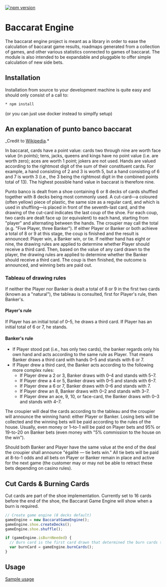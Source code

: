 [![npm version](https://badge.fury.io/js/baccarat-engine.svg)](https://badge.fury.io/js/baccarat-engine)

# Baccarat Engine

The baccarat engine project is meant as a library in order to ease the calculation of baccarat game results, roadmaps generated from a collection of games, and other various statistics connected to games of baccarat. The module is also intended to be expandable and pluggable to offer simple calculation of new side bets.

## Installation

Installation from source to your development machine is quite easy and should only consist of a call to:

```bash
* npm install
```
(or you can just use docker instead to simplfy setup)
## An explanation of punto banco baccarat

_Credit to [Wikipedia](<https://en.wikipedia.org/wiki/Baccarat_(card*game)#Punto_banco>).*

In baccarat, cards have a point value: cards two through nine are worth face value (in points); tens, jacks, queens and kings have no point value (i.e. are worth zero); aces are worth 1 point; jokers are not used. Hands are valued according to the rightmost digit of the sum of their constituent cards. For example, a hand consisting of 2 and 3 is worth 5, but a hand consisting of 6 and 7 is worth 3 (i.e., the 3 being the rightmost digit in the combined points total of 13). The highest possible hand value in baccarat is therefore nine.

Punto banco is dealt from a shoe containing 6 or 8 decks of cards shuffled together with 8 decks being most commonly used. A cut-card—a coloured (often yellow) piece of plastic, the same size as a regular card, and which is used in shuffling—is placed in front of the seventh-last card, and the drawing of the cut-card indicates the last coup of the shoe. For each coup, two cards are dealt face up (or equivalent) to each hand, starting from "player" and alternating between the hands. The croupier may call the total (e.g. "Five Player, three Banker"). If either Player or Banker or both achieve a total of 8 or 9 at this stage, the coup is finished and the result is announced: Player win, a Banker win, or tie. If neither hand has eight or nine, the drawing rules are applied to determine whether Player should receive a third card. Then, based on the value of any card drawn to the player, the drawing rules are applied to determine whether the Banker should receive a third card. The coup is then finished, the outcome is announced, and winning bets are paid out.

### Tableau of drawing rules

If neither the Player nor Banker is dealt a total of 8 or 9 in the first two cards (known as a "natural"), the tableau is consulted, first for Player's rule, then Banker's.

#### Player's rule

If Player has an initial total of 0–5, he draws a third card. If Player has an initial total of 6 or 7, he stands.

#### Banker's rule

- If Player stood pat (i.e., has only two cards), the banker regards only his own hand and acts according to the same rule as Player. That means Banker draws a third card with hands 0–5 and stands with 6 or 7.
- If Player drew a third card, the Banker acts according to the following more complex rules:
  - If Player drew a 2 or 3, Banker draws with 0–4 and stands with 5–7.
  - If Player drew a 4 or 5, Banker draws with 0–5 and stands with 6–7.
  - If Player drew a 6 or 7, Banker draws with 0–6 and stands with 7.
  - If Player drew an 8, Banker draws with 0–2 and stands with 3–7.
  - If Player drew an ace, 9, 10, or face-card, the Banker draws with 0–3 and stands with 4–7.

The croupier will deal the cards according to the tableau and the croupier will announce the winning hand: either Player or Banker. Losing bets will be collected and the winning bets will be paid according to the rules of the house. Usually, even money or 1–to-1 will be paid on Player bets and 95% or 19-to-20 on Banker bets (even money with "5% commission to the house on the win").

Should both Banker and Player have the same value at the end of the deal the croupier shall announce "égalité — tie bets win." All tie bets will be paid at 8-to-1 odds and all bets on Player or Banker remain in place and active for the next game (the customer may or may not be able to retract these bets depending on casino rules).

## Cut Cards & Burning Cards

Cut cards are part of the shoe implementation. Currently set to 16 cards before the end of the shoe, the Baccarat Game Engine will show when a burn is required.

```javascript
// Create game engine (8 decks default)
gameEngine = new BaccaratGameEngine();
gameEngine.shoe.createDecks();
gameEngine.shoe.shuffle();

if (gameEngine.isBurnNeeded) {
  // Burn card is the first card drawn that determined the burn cards to use.
  var burnCard = gameEngine.burnCards();
}
```

## Usage

[Sample usage](sample-usage.js)

